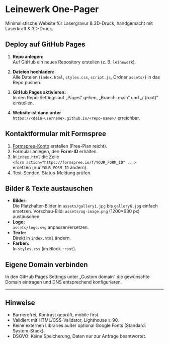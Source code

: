# Leinewerk One-Pager

Minimalistische Website für Lasergravur & 3D-Druck, handgemacht mit Laserkraft & 3D-Druck.

## Deploy auf GitHub Pages

1. **Repo anlegen:**  
   Auf GitHub ein neues Repository erstellen (z. B. `leinewerk`).

2. **Dateien hochladen:**  
   Alle Dateien (`index.html`, `styles.css`, `script.js`, Ordner `assets/`) in das Repo pushen.

3. **GitHub Pages aktivieren:**  
   In den Repo-Settings auf „Pages“ gehen, „Branch: main“ und „/ (root)“ einstellen.

4. **Website ist dann unter**  
   `https://<dein-username>.github.io/<repo-name>/` erreichbar.

## Kontaktformular mit Formspree

1. [Formspree-Konto](https://formspree.io) erstellen (Free-Plan reicht).
2. Formular anlegen, den **Form-ID** erhalten.
3. In `index.html` die Zeile  
   `<form action="https://formspree.io/f/YOUR_FORM_ID" ...>`  
   ersetzen (nur `YOUR_FORM_ID` ändern).
4. Test-Senden, Status-Meldung prüfen.

## Bilder & Texte austauschen

- **Bilder:**  
  Die Platzhalter-Bilder in `assets/gallery1.jpg` bis `gallery6.jpg` einfach ersetzen.
  Vorschau-Bild: `assets/og-image.png` (1200×630 px) austauschen.
- **Logo:**  
  `assets/logo.svg` anpassen/ersetzen.
- **Texte:**  
  Direkt in `index.html` ändern.
- **Farben:**  
  In `styles.css` (im Block `:root`).

## Eigene Domain verbinden

In den GitHub Pages Settings unter „Custom domain“ die gewünschte Domain eintragen und DNS entsprechend konfigurieren.

---

## Hinweise

- Barrierefrei, Kontrast geprüft, mobile first.
- Validiert mit HTML/CSS-Validator, Lighthouse ≥ 90.
- Keine externen Libraries außer optional Google Fonts (Standard: System-Stack).
- DSGVO: Keine Speicherung, Daten nur zur Anfrage beantwortet.